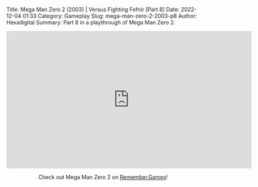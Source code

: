 Title: Mega Man Zero 2 (2003) | Versus Fighting Fefnir [Part 8]
Date: 2022-12-04 01:33
Category: Gameplay
Slug: mega-man-zero-2-2003-p8
Author: Hexadigital
Summary: Part 8 in a playthrough of Mega Man Zero 2.

<center><iframe src="https://www.youtube.com/embed/ERTdmiB_fww?feature=oembed" allow="accelerometer; autoplay; encrypted-media; gyroscope; picture-in-picture" width="640" height="360" frameborder="0"></iframe>

Check out Mega Man Zero 2 on [Remember.Games](https://remember.games/game/4361/mega-man-zero-2/)!</center>

